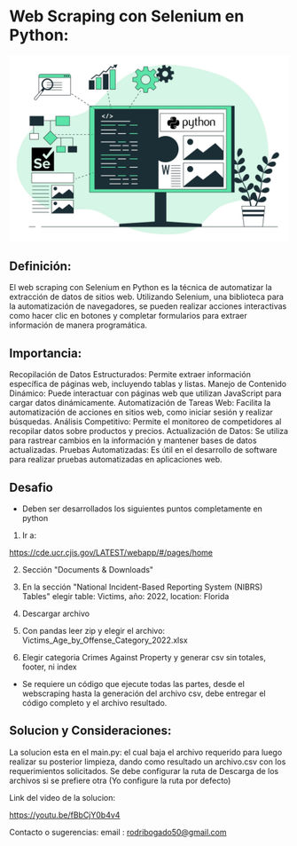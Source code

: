# Web Scraping con Selenium en Python:

![Web Scraping](webscraping.jpg)


## Definición:
El web scraping con Selenium en Python es la técnica de automatizar la extracción de datos de sitios web. Utilizando Selenium, una biblioteca para la automatización de navegadores, se pueden realizar acciones interactivas como hacer clic en botones y completar formularios para extraer información de manera programática.

## Importancia:

Recopilación de Datos Estructurados: Permite extraer información específica de páginas web, incluyendo tablas y listas.
Manejo de Contenido Dinámico: Puede interactuar con páginas web que utilizan JavaScript para cargar datos dinámicamente.
Automatización de Tareas Web: Facilita la automatización de acciones en sitios web, como iniciar sesión y realizar búsquedas.
Análisis Competitivo: Permite el monitoreo de competidores al recopilar datos sobre productos y precios.
Actualización de Datos: Se utiliza para rastrear cambios en la información y mantener bases de datos actualizadas.
Pruebas Automatizadas: Es útil en el desarrollo de software para realizar pruebas automatizadas en aplicaciones web.

## Desafio

- Deben ser desarrollados los siguientes puntos completamente en python

1. Ir a:

https://cde.ucr.cjis.gov/LATEST/webapp/#/pages/home

2. Sección "Documents & Downloads"

3. En la sección "National Incident-Based Reporting System (NIBRS) Tables" elegir table: Victims, año: 2022, location: Florida

4. Descargar archivo

5. Con pandas leer zip y elegir el archivo: Victims_Age_by_Offense_Category_2022.xlsx

6. Elegir categoria Crimes Against Property y generar csv sin totales, footer, ni index

- Se requiere un código que ejecute todas las partes, desde el webscraping hasta la generación del archivo csv, debe entregar el código completo y el archivo resultado.

## Solucion y Consideraciones:
La solucion esta en el main.py: el cual baja el archivo requerido para luego realizar su posterior limpieza, dando como resultado un archivo.csv con los requerimientos solicitados.
Se debe configurar la ruta de Descarga de los archivos si se prefiere otra (Yo configure la ruta por defecto)

Link del video de la solucion:

https://youtu.be/fBbCjY0b4v4


Contacto o sugerencias:
email : rodribogado50@gmail.com